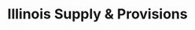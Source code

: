 ---
title: "Illinois Supply & Provisions"
url: /collinsville/illinois-supply-und-provisions/
shop: Hanf
---